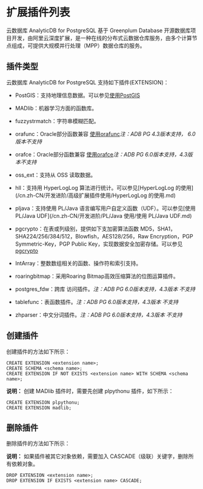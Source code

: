 # 扩展插件列表

云数据库 AnalyticDB for PostgreSQL 基于 Greenplum Database 开源数据库项目开发，由阿里云深度扩展，是一种在线的分布式云数据仓库服务，由多个计算节点组成，可提供大规模并行处理（MPP）数据仓库的服务。

## 插件类型

云数据库 AnalyticDB for PostgreSQL 支持如下插件\(EXTENSION\)：

-   PostGIS：支持地理信息数据。可以参见[使用PostGIS](/cn.zh-CN/开发进阶/高级扩展插件使用/使用PostGIS.md)

-   MADlib：机器学习方面的函数库。

-   fuzzystrmatch：字符串模糊匹配。

-   orafunc：Oracle部分函数兼容 [使用orafunc](https://gpdb.docs.pivotal.io/43330/utility_guide/orafce_ref.html)*注：ADB PG 4.3版本支持， 6.0版本不支持*

-   orafce：Oracle部分函数兼容 [使用orafce](https://pgxn.org/dist/orafce/3.7.2/)*注：ADB PG 6.0版本支持，4.3版本不支持*

-   oss\_ext：支持从 OSS 读取数据。

-   hll：支持用 HyperLogLog 算法进行统计。可以参见[HyperLogLog 的使用](/cn.zh-CN/开发进阶/高级扩展插件使用/HyperLogLog 的使用.md)

-   pljava：支持使用 PL/Java 语言编写用户自定义函数（UDF）。可以参见[使用 PL/Java UDF](/cn.zh-CN/开发进阶/PL/Java 使用/使用 PL/Java UDF.md)

-   pgcrypto：在表或列级别，提供如下支加密算法函数 MD5，SHA1，SHA224/256/384/512，Blowfish，AES128/256，Raw Encryption，PGP Symmetric-Key，PGP Public Key，实现数据安全加密存储。可以参见[pgcrypto](https://www.postgresql.org/docs/9.4/pgcrypto.html)

-   IntArray：整数数组相关的函数、操作符和索引支持。

-   roaringbitmap：采用Roaring Bitmap高效压缩算法的位图运算插件。

-   postgres\_fdw：跨库 访问插件。*注：ADB PG 6.0版本支持，4.3版本 不支持*

-   tablefunc：表函数插件。*注：ADB PG 6.0版本支持，4.3版本 不支持*

-   zhparser：中文分词插件。*注：ADB PG 6.0版本支持，4.3版本 不支持*


## 创建插件

创建插件的方法如下所示：

```
CREATE EXTENSION <extension name>;
CREATE SCHEMA <schema name>;
CREATE EXTENSION IF NOT EXISTS <extension name> WITH SCHEMA <schema name>;
```

**说明：** 创建 MADlib 插件时，需要先创建 plpythonu 插件，如下所示：

```
CREATE EXTENSION plpythonu;
CREATE EXTENSION madlib;
```

## 删除插件

删除插件的方法如下所示：

**说明：** 如果插件被其它对象依赖，需要加入 CASCADE（级联）关键字，删除所有依赖对象。

```
DROP EXTENSION <extension name>;
DROP EXTENSION IF EXISTS <extension name> CASCADE;
```

